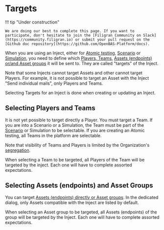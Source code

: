 # Targets


!!! tip "Under construction"

    We are doing our best to complete this page. If you want to participate, don't hesitate to join the [Filigran Community on Slack](https://community.filigran.io) or submit your pull request on the [Github doc repository](https://github.com/OpenBAS-Platform/docs).


When you are using an Inject, either for [Atomic testing](atomic.md), [Scenario](scenario.md) or [Simulation](simulation.md), you need to define which [Players, Teams](teams_and_players_and_organizations.md), [Assets (endpoints) or/and Asset groups](assets.md) it will be sent to. They are called "targets" of the Inject.

Note that some Injects cannot target Assets and other cannot target Players. For example, it is not possible to target an Asset with the Inject "Send individual mails", only Players and Teams.

Selecting Targets for an Inject is done when creating or updating an Inject. 

<!-- screenshot of an inject contract -->

## Selecting Players and Teams

It is not yet possible to target directly a Player. You must target a Team. If you are into a Scenario or a Simulation, the Team must be part of the [Scenario](scenario.md) or Simulation to be selectable. If you are creating an Atomic testing, all Teams in the platform are selectable.

Note that visibility of Teams and Players is limited by the Organization's [segregation](teams_and_players_and_organizations.md).

When selecting a Team to be targeted, all Players of the Team will be targeted by the inject. Each one will have to complete assorted expectations.

<!-- screenshot of an inject with selected teams -->

## Selecting Assets (endpoints) and Asset Groups

You can target [Assets (endpoints) directly or Asset groups](assets.md). In the dedicated dialog, only Assets compatible with the Inject are listed by default. 

When selecting an Asset group to be targeted, all Assets (endpoints) of the group will be targeted by the Inject. Each one will have to complete assorted expectations.

<!-- screenshot with selected assets -->